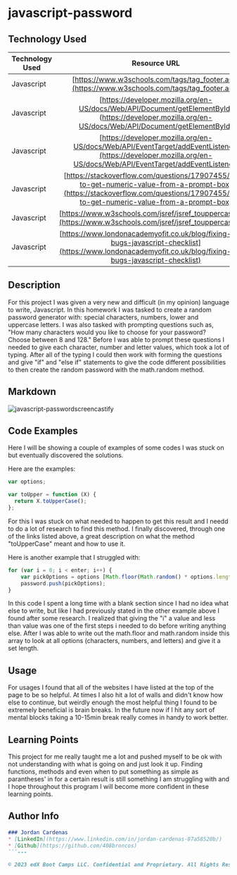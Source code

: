 # javascript-password

## Technology Used 

| Technology Used         | Resource URL           | 
| ------------- |:-------------:| 
| Javascript    | [https://www.w3schools.com/tags/tag_footer.asp](https://www.w3schools.com/tags/tag_footer.asp)  
| Javascript    | [https://developer.mozilla.org/en-US/docs/Web/API/Document/getElementById] (https://developer.mozilla.org/en-US/docs/Web/API/Document/getElementById) 
| Javascript    | [https://developer.mozilla.org/en-US/docs/Web/API/EventTarget/addEventListener](https://developer.mozilla.org/en-US/docs/Web/API/EventTarget/addEventListener) 
| Javascript    | [https://stackoverflow.com/questions/17907455/how-to-get-numeric-value-from-a-prompt-box](https://stackoverflow.com/questions/17907455/how-to-get-numeric-value-from-a-prompt-box) 
| Javascript    | [https://www.w3schools.com/jsref/jsref_touppercase.asp](https://www.w3schools.com/jsref/jsref_touppercase.asp) 
| Javascript    | [https://www.londonacademyofit.co.uk/blog/fixing-code-bugs-javascript-checklist](https://www.londonacademyofit.co.uk/blog/fixing-code-bugs-javascript-checklist) |


## Description 

For this project I was given a very new and difficult (in my opinion) language to write, Javascript. In this homework I was tasked to create a random password generator with: special characters, numbers, lower and uppercase letters. I was also tasked with prompting questions such as, "How many characters would you like to choose for your password? Choose between 8 and 128." Before I was able to prompt these questions I needed to give each character, number and letter values, which took a lot of typing. After all of the typing I could then work with forming the questions and give "if" and "else if" statements to give the code different possibilities to then create the random password with the math.random method.

## Markdown

![javascript-passwordscreencastify](https://user-images.githubusercontent.com/126821868/228995866-67b25e43-1317-49a6-8b19-41e1ad269133.gif)


## Code Examples

Here I will be showing a couple of examples of some codes I was stuck on but eventually discovered the solutions.

Here are the examples:


```js
var options;

var toUpper = function (X) {
  return X.toUpperCase();
};
```

For this I was stuck on what needed to happen to get this result and I needd to do a lot of research to find this method. I finally discovered, through one of the links listed above, a great description on what the method "toUpperCase" meant and how to use it.

Here is another example that I struggled with:

```js
for (var i = 0; i < enter; i++) {
    var pickOptions = options [Math.floor(Math.random() * options.length)];
    password.push(pickOptions);
}

```
In this code I spent a long time with a blank section since I had no idea what else to write, but like I had previously stated in the other example above I found after some research. I realized that giving the "i" a value and less than value was one of the first steps i needed to do before writing anything else. After I was able to write out the math.floor and math.random inside this array to look at all options (characters, numbers, and letters) and give it a set length.

## Usage 

For usages I found that all of the websites I have listed at the top of the page to be so helpful. At times I also hit a lot of walls and didn't know how else to continue, but weirdly enough the most helpful thing I found to be extremely beneficial is brain breaks. In the future now if I hit any sort of mental blocks taking a 10-15min break really comes in handy to work better.


## Learning Points 


This project for me really taught me a lot and pushed myself to be ok with not understanding with what is going on and just look it up. Finding functions, methods and even when to put something as simple as parantheses' in for a certain result is still something I am struggling with and I hope throughout this program I will become more confident in these learning points.


## Author Info

```md
### Jordan Cardenas 
* [LinkedIn](https://www.linkedin.com/in/jordan-cardenas-87a58520b/)
* [Github](https://github.com/408broncos)
```---

© 2023 edX Boot Camps LLC. Confidential and Proprietary. All Rights Reserved.

